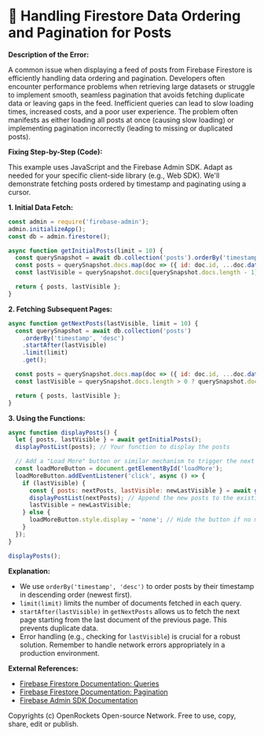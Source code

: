 # 🐞 Handling Firestore Data Ordering and Pagination for Posts


**Description of the Error:**

A common issue when displaying a feed of posts from Firebase Firestore is efficiently handling data ordering and pagination.  Developers often encounter performance problems when retrieving large datasets or struggle to implement smooth, seamless pagination that avoids fetching duplicate data or leaving gaps in the feed.  Inefficient queries can lead to slow loading times, increased costs, and a poor user experience. The problem often manifests as either loading all posts at once (causing slow loading) or implementing pagination incorrectly (leading to missing or duplicated posts).


**Fixing Step-by-Step (Code):**

This example uses JavaScript and the Firebase Admin SDK.  Adapt as needed for your specific client-side library (e.g., Web SDK).  We'll demonstrate fetching posts ordered by timestamp and paginating using a cursor.

**1.  Initial Data Fetch:**

```javascript
const admin = require('firebase-admin');
admin.initializeApp();
const db = admin.firestore();

async function getInitialPosts(limit = 10) {
  const querySnapshot = await db.collection('posts').orderBy('timestamp', 'desc').limit(limit).get();
  const posts = querySnapshot.docs.map(doc => ({ id: doc.id, ...doc.data() }));
  const lastVisible = querySnapshot.docs[querySnapshot.docs.length - 1]; // Get the last document for pagination

  return { posts, lastVisible };
}
```

**2.  Fetching Subsequent Pages:**

```javascript
async function getNextPosts(lastVisible, limit = 10) {
  const querySnapshot = await db.collection('posts')
    .orderBy('timestamp', 'desc')
    .startAfter(lastVisible)
    .limit(limit)
    .get();

  const posts = querySnapshot.docs.map(doc => ({ id: doc.id, ...doc.data() }));
  const lastVisible = querySnapshot.docs.length > 0 ? querySnapshot.docs[querySnapshot.docs.length - 1] : null;

  return { posts, lastVisible };
}
```

**3.  Using the Functions:**

```javascript
async function displayPosts() {
  let { posts, lastVisible } = await getInitialPosts();
  displayPostList(posts); // Your function to display the posts

  // Add a "Load More" button or similar mechanism to trigger the next page fetch
  const loadMoreButton = document.getElementById('loadMore');
  loadMoreButton.addEventListener('click', async () => {
    if (lastVisible) {
      const { posts: nextPosts, lastVisible: newLastVisible } = await getNextPosts(lastVisible);
      displayPostList(nextPosts); // Append the new posts to the existing list
      lastVisible = newLastVisible;
    } else {
      loadMoreButton.style.display = 'none'; // Hide the button if no more posts
    }
  });
}

displayPosts();
```

**Explanation:**

* We use `orderBy('timestamp', 'desc')` to order posts by their timestamp in descending order (newest first).
* `limit(limit)` limits the number of documents fetched in each query.
* `startAfter(lastVisible)` in `getNextPosts` allows us to fetch the next page starting from the last document of the previous page. This prevents duplicate data.
* Error handling (e.g., checking for `lastVisible`) is crucial for a robust solution.  Remember to handle network errors appropriately in a production environment.


**External References:**

* [Firebase Firestore Documentation: Queries](https://firebase.google.com/docs/firestore/query-data/queries)
* [Firebase Firestore Documentation: Pagination](https://firebase.google.com/docs/firestore/query-data/pagination)
* [Firebase Admin SDK Documentation](https://firebase.google.com/docs/admin/setup)


Copyrights (c) OpenRockets Open-source Network. Free to use, copy, share, edit or publish.

